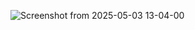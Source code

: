 ![Screenshot from 2025-05-03 13-04-00](https://github.com/user-attachments/assets/0b878e93-dce8-4aa0-bf58-a10df702f007)
